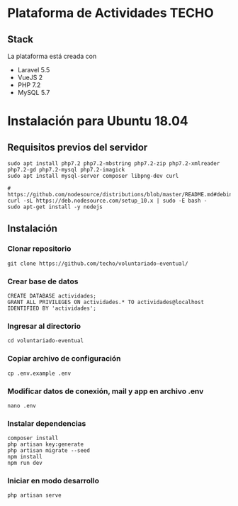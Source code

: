 # Plataforma de Actividades TECHO

## Stack
La plataforma está creada con 
- Laravel 5.5 
- VueJS 2
- PHP 7.2
- MySQL 5.7

# Instalación para Ubuntu 18.04

## Requisitos previos del servidor

```
sudo apt install php7.2 php7.2-mbstring php7.2-zip php7.2-xmlreader php7.2-gd php7.2-mysql php7.2-imagick
sudo apt install mysql-server composer libpng-dev curl

# https://github.com/nodesource/distributions/blob/master/README.md#debinstall
curl -sL https://deb.nodesource.com/setup_10.x | sudo -E bash -
sudo apt-get install -y nodejs
```

## Instalación

### Clonar repositorio
`git clone https://github.com/techo/voluntariado-eventual/`

### Crear base de datos
```
CREATE DATABASE actividades;
GRANT ALL PRIVILEGES ON actividades.* TO actividades@localhost IDENTIFIED BY 'actividades';
```

### Ingresar al directorio
`cd voluntariado-eventual`

### Copiar archivo de configuración
`cp .env.example .env`

### Modificar datos de conexión, mail y app en archivo .env
`nano .env`

### Instalar dependencias
```
composer install
php artisan key:generate
php artisan migrate --seed
npm install
npm run dev
```

### Iniciar en modo desarrollo
`php artisan serve`


